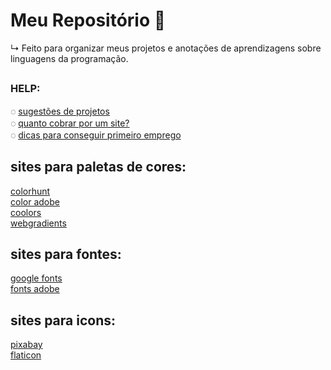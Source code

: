 # Meu Repositório 🚀
  ↳  Feito para organizar meus projetos e anotações de aprendizagens sobre linguagens da programação.

##

### HELP: 

◌ [sugestões de projetos](https://github.com/rafaballerini/10ProjetosHTMLeCSS)<br>
◌ [quanto cobrar por um site?](https://github.com/rafaballerini/QuantoCobrarPorSite)<br>
◌ [dicas para conseguir primeiro emprego](https://youtu.be/kjIgcgqqh38)

## sites para paletas de cores:

[colorhunt](https://colorhunt.co/)<br>
[color adobe](https://color.adobe.com/pt/create/color-wheel)<br>
[coolors](https://coolors.co/)<br>
[webgradients](https://webgradients.com/)<br>

## sites para fontes:
[google fonts](https://fonts.google.com/)<br>
[fonts adobe](https://fonts.adobe.com/)<br>

## sites para icons:
[pixabay](https://pixabay.com/pt/)<br>
[flaticon](https://www.flaticon.com/)<br>
